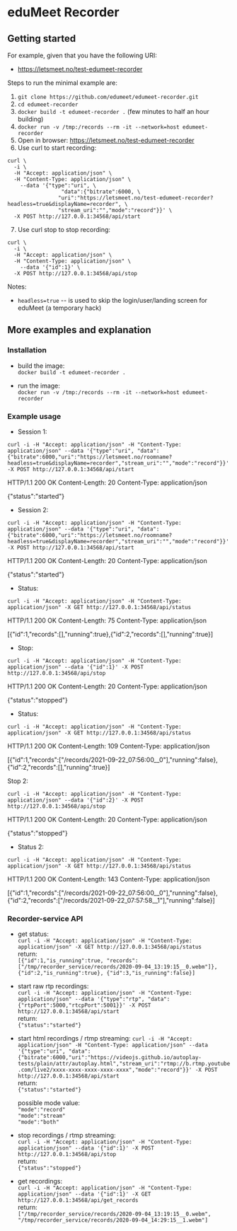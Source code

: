 # eduMeet Recorder

## Getting started

For example, given that you have the following URI:
 * https://letsmeet.no/test-edumeet-recorder

Steps to run the minimal example are:

  1. `git clone https://github.com/edumeet/edumeet-recorder.git`
  2. `cd edumeet-recorder`
  3. `docker build -t edumeet-recorder .` (few minutes to half an hour building)
  4. `docker run -v /tmp:/records --rm -it --network=host edumeet-recorder`
  5. Open in browser: https://letsmeet.no/test-edumeet-recorder
  6. Use curl to start recording:
```
curl \
  -i \
  -H "Accept: application/json" \
  -H "Content-Type: application/json" \
    --data '{"type":"uri", \
                 "data":{"bitrate":6000, \
                "uri":"https://letsmeet.no/test-edumeet-recorder?headless=true&displayName=recorder", \
                "stream_uri":"","mode":"record"}}' \
  -X POST http://127.0.0.1:34568/api/start
```
  7. Use curl stop to stop recording:
```
curl \
  -i \
  -H "Accept: application/json" \
  -H "Content-Type: application/json" \
    --data '{"id":1}' \
  -X POST http://127.0.0.1:34568/api/stop
```

Notes:
 * `headless=true` -- is used to skip the login/user/landing screen for eduMeet (a temporary hack)

## More examples and explanation

### Installation

- build the image:  
`docker build -t edumeet-recorder .`

- run the image:  
`docker run -v /tmp:/records --rm -it --network=host edumeet-recorder`

### Example usage

- Session 1:

`curl -i -H "Accept: application/json" -H "Content-Type: application/json" --data '{"type":"uri", "data":{"bitrate":6000,"uri":"https://letsmeet.no/roomname?headless=true&displayName=recorder","stream_uri":"","mode":"record"}}' -X POST http://127.0.0.1:34568/api/start`

HTTP/1.1 200 OK
Content-Length: 20
Content-Type: application/json

{"status":"started"}

- Session 2:

`curl -i -H "Accept: application/json" -H "Content-Type: application/json" --data '{"type":"uri", "data":{"bitrate":6000,"uri":"https://letsmeet.no/roomname?headless=true&displayName=recorder","stream_uri":"","mode":"record"}}' -X POST http://127.0.0.1:34568/api/start`  

HTTP/1.1 200 OK
Content-Length: 20
Content-Type: application/json

{"status":"started"}

- Status:

`curl -i -H "Accept: application/json" -H "Content-Type: application/json" -X GET http://127.0.0.1:34568/api/status`  

HTTP/1.1 200 OK
Content-Length: 75
Content-Type: application/json

[{"id":1,"records":[],"running":true},{"id":2,"records":[],"running":true}]

- Stop:

`curl -i -H "Accept: application/json" -H "Content-Type: application/json" --data '{"id":1}' -X POST http://127.0.0.1:34568/api/stop`  

HTTP/1.1 200 OK
Content-Length: 20
Content-Type: application/json

{"status":"stopped"}

- Status:

`curl -i -H "Accept: application/json" -H "Content-Type: application/json" -X GET http://127.0.0.1:34568/api/status`  

HTTP/1.1 200 OK
Content-Length: 109
Content-Type: application/json

[{"id":1,"records":["/records/2021-09-22_07:56:00__0"],"running":false},{"id":2,"records":[],"running":true}]

Stop 2:

`curl -i -H "Accept: application/json" -H "Content-Type: application/json" --data '{"id":2}' -X POST http://127.0.0.1:34568/api/stop`  

HTTP/1.1 200 OK
Content-Length: 20
Content-Type: application/json

{"status":"stopped"}

- Status 2:

`curl -i -H "Accept: application/json" -H "Content-Type: application/json" -X GET http://127.0.0.1:34568/api/status`  

HTTP/1.1 200 OK
Content-Length: 143
Content-Type: application/json

[{"id":1,"records":["/records/2021-09-22_07:56:00__0"],"running":false},{"id":2,"records":["/records/2021-09-22_07:57:58__1"],"running":false}]

### Recorder-service API

- get status:  
`curl -i -H "Accept: application/json" -H "Content-Type: application/json" -X GET http://127.0.0.1:34568/api/status`  
return:  
`[{"id":1,"is_running":true, "records":["/tmp/recorder_service/records/2020-09-04_13:19:15__0.webm"]}, {"id":2,"is_running":true}, {"id":3,"is_running":false}]`


- start raw rtp recordings:  
`curl -i -H "Accept: application/json" -H "Content-Type: application/json" --data '{"type":"rtp", "data":{"rtpPort":5000,"rtcpPort":5001}}' -X POST http://127.0.0.1:34568/api/start`  
return:  
`{"status":"started"}`

- start html recordings / rtmp streaming:
`curl -i -H "Accept: application/json" -H "Content-Type: application/json" --data '{"type":"uri", "data":{"bitrate":6000,"uri":"https://videojs.github.io/autoplay-tests/plain/attr/autoplay.html","stream_uri":"rtmp://b.rtmp.youtube.com/live2/xxxx-xxxx-xxxx-xxxx-xxxx","mode":"record"}}' -X POST http://127.0.0.1:34568/api/start`  
return:  
`{"status":"started"}`  

    
  possible mode value:  
  `"mode":"record"`  
  `"mode":"stream"`  
  `"mode":"both"`  
  

- stop recordings / rtmp streaming:  
`curl -i -H "Accept: application/json" -H "Content-Type: application/json" --data '{"id":1}' -X POST http://127.0.0.1:34568/api/stop`  
return:  
`{"status":"stopped"}`


- get recordings:  
`curl -i -H "Accept: application/json" -H "Content-Type: application/json" --data '{"id":1}' -X GET http://127.0.0.1:34568/api/get_records`  
return:  
`["/tmp/recorder_service/records/2020-09-04_13:19:15__0.webm", "/tmp/recorder_service/records/2020-09-04_14:29:15__1.webm"]`

